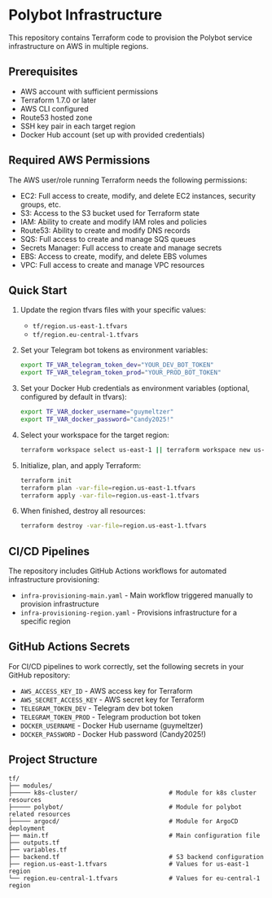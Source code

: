 # Polybot Infrastructure

This repository contains Terraform code to provision the Polybot service infrastructure on AWS in multiple regions.

## Prerequisites

- AWS account with sufficient permissions
- Terraform 1.7.0 or later
- AWS CLI configured
- Route53 hosted zone
- SSH key pair in each target region
- Docker Hub account (set up with provided credentials)

## Required AWS Permissions

The AWS user/role running Terraform needs the following permissions:

- EC2: Full access to create, modify, and delete EC2 instances, security groups, etc.
- S3: Access to the S3 bucket used for Terraform state
- IAM: Ability to create and modify IAM roles and policies
- Route53: Ability to create and modify DNS records
- SQS: Full access to create and manage SQS queues
- Secrets Manager: Full access to create and manage secrets
- EBS: Access to create, modify, and delete EBS volumes
- VPC: Full access to create and manage VPC resources

## Quick Start

1. Update the region tfvars files with your specific values:
   - `tf/region.us-east-1.tfvars`
   - `tf/region.eu-central-1.tfvars`

2. Set your Telegram bot tokens as environment variables:
   ```bash
   export TF_VAR_telegram_token_dev="YOUR_DEV_BOT_TOKEN"
   export TF_VAR_telegram_token_prod="YOUR_PROD_BOT_TOKEN"
   ```

3. Set your Docker Hub credentials as environment variables (optional, configured by default in tfvars):
   ```bash
   export TF_VAR_docker_username="guymeltzer"
   export TF_VAR_docker_password="Candy2025!"
   ```

4. Select your workspace for the target region:
   ```bash
   terraform workspace select us-east-1 || terraform workspace new us-east-1
   ```

5. Initialize, plan, and apply Terraform:
   ```bash
   terraform init
   terraform plan -var-file=region.us-east-1.tfvars
   terraform apply -var-file=region.us-east-1.tfvars
   ```

6. When finished, destroy all resources:
   ```bash
   terraform destroy -var-file=region.us-east-1.tfvars
   ```

## CI/CD Pipelines

The repository includes GitHub Actions workflows for automated infrastructure provisioning:

- `infra-provisioning-main.yaml` - Main workflow triggered manually to provision infrastructure
- `infra-provisioning-region.yaml` - Provisions infrastructure for a specific region

## GitHub Actions Secrets

For CI/CD pipelines to work correctly, set the following secrets in your GitHub repository:

- `AWS_ACCESS_KEY_ID` - AWS access key for Terraform
- `AWS_SECRET_ACCESS_KEY` - AWS secret key for Terraform  
- `TELEGRAM_TOKEN_DEV` - Telegram dev bot token
- `TELEGRAM_TOKEN_PROD` - Telegram production bot token
- `DOCKER_USERNAME` - Docker Hub username (guymeltzer)
- `DOCKER_PASSWORD` - Docker Hub password (Candy2025!)

## Project Structure

```
tf/
├── modules/
├───── k8s-cluster/                         # Module for k8s cluster resources
├───── polybot/                             # Module for polybot related resources
├───── argocd/                              # Module for ArgoCD deployment
├── main.tf                                 # Main configuration file
├── outputs.tf
├── variables.tf
├── backend.tf                              # S3 backend configuration
├── region.us-east-1.tfvars                 # Values for us-east-1 region
└── region.eu-central-1.tfvars              # Values for eu-central-1 region
```